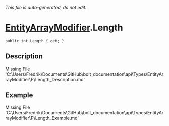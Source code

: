*This file is auto-generated, do not edit.*

# [EntityArrayModifier](Types/EntityArrayModifier.md).Length
`public int Length { get; }`
## Description
Missing File 'C:\Users\Fredrik\Documents\GitHub\bolt_documentation\api\Types\EntityArrayModifier\P\Length_Description.md'
## Example
Missing File 'C:\Users\Fredrik\Documents\GitHub\bolt_documentation\api\Types\EntityArrayModifier\P\Length_Example.md'
